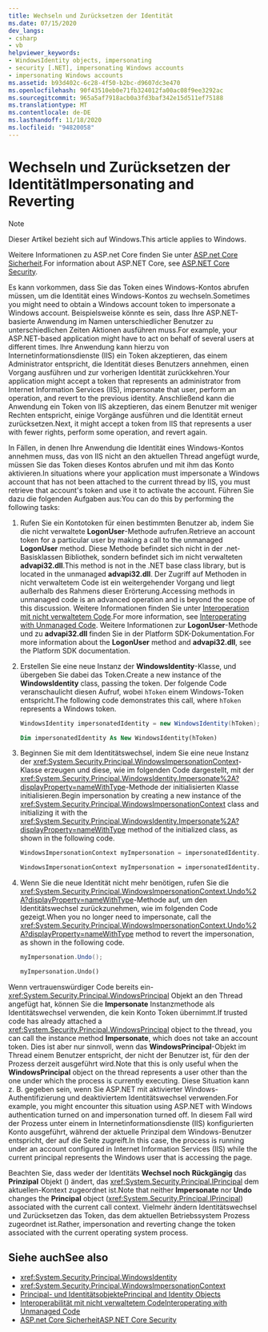 ```yaml
---
title: Wechseln und Zurücksetzen der Identität
ms.date: 07/15/2020
dev_langs:
- csharp
- vb
helpviewer_keywords:
- WindowsIdentity objects, impersonating
- security [.NET], impersonating Windows accounts
- impersonating Windows accounts
ms.assetid: b93d402c-6c28-4f50-b2bc-d9607dc3e470
ms.openlocfilehash: 90f43510eb0e71fb324012fa00ac08f9ee3292ac
ms.sourcegitcommit: 965a5af7918acb0a3fd3baf342e15d511ef75188
ms.translationtype: MT
ms.contentlocale: de-DE
ms.lasthandoff: 11/18/2020
ms.locfileid: "94820058"
---
```

# <a name="impersonating-and-reverting"></a><span data-ttu-id="d471c-102">Wechseln und Zurücksetzen der Identität</span><span class="sxs-lookup"><span data-stu-id="d471c-102">Impersonating and Reverting</span></span>

> [!NOTE]
> <span data-ttu-id="d471c-103">Dieser Artikel bezieht sich auf Windows.</span><span class="sxs-lookup"><span data-stu-id="d471c-103">This article applies to Windows.</span></span>
>
> <span data-ttu-id="d471c-104">Weitere Informationen zu ASP.net Core finden Sie unter [ASP.net Core Sicherheit](/aspnet/core/security/).</span><span class="sxs-lookup"><span data-stu-id="d471c-104">For information about ASP.NET Core, see [ASP.NET Core Security](/aspnet/core/security/).</span></span>

<span data-ttu-id="d471c-105">Es kann vorkommen, dass Sie das Token eines Windows-Kontos abrufen müssen, um die Identität eines Windows-Kontos zu wechseln.</span><span class="sxs-lookup"><span data-stu-id="d471c-105">Sometimes you might need to obtain a Windows account token to impersonate a Windows account.</span></span> <span data-ttu-id="d471c-106">Beispielsweise könnte es sein, dass Ihre ASP.NET-basierte Anwendung im Namen unterschiedlicher Benutzer zu unterschiedlichen Zeiten Aktionen ausführen muss.</span><span class="sxs-lookup"><span data-stu-id="d471c-106">For example, your ASP.NET-based application might have to act on behalf of several users at different times.</span></span> <span data-ttu-id="d471c-107">Ihre Anwendung kann hierzu von Internetinformationsdienste (IIS) ein Token akzeptieren, das einem Administrator entspricht, die Identität dieses Benutzers annehmen, einen Vorgang ausführen und zur vorherigen Identität zurückkehren.</span><span class="sxs-lookup"><span data-stu-id="d471c-107">Your application might accept a token that represents an administrator from Internet Information Services (IIS), impersonate that user, perform an operation, and revert to the previous identity.</span></span> <span data-ttu-id="d471c-108">Anschließend kann die Anwendung ein Token von IIS akzeptieren, das einem Benutzer mit weniger Rechten entspricht, einige Vorgänge ausführen und die Identität erneut zurücksetzen.</span><span class="sxs-lookup"><span data-stu-id="d471c-108">Next, it might accept a token from IIS that represents a user with fewer rights, perform some operation, and revert again.</span></span>  
  
 <span data-ttu-id="d471c-109">In Fällen, in denen Ihre Anwendung die Identität eines Windows-Kontos annehmen muss, das von IIS nicht an den aktuellen Thread angefügt wurde, müssen Sie das Token dieses Kontos abrufen und mit ihm das Konto aktivieren.</span><span class="sxs-lookup"><span data-stu-id="d471c-109">In situations where your application must impersonate a Windows account that has not been attached to the current thread by IIS, you must retrieve that account's token and use it to activate the account.</span></span> <span data-ttu-id="d471c-110">Führen Sie dazu die folgenden Aufgaben aus:</span><span class="sxs-lookup"><span data-stu-id="d471c-110">You can do this by performing the following tasks:</span></span>  
  
1. <span data-ttu-id="d471c-111">Rufen Sie ein Kontotoken für einen bestimmten Benutzer ab, indem Sie die nicht verwaltete **LogonUser**-Methode aufrufen.</span><span class="sxs-lookup"><span data-stu-id="d471c-111">Retrieve an account token for a particular user by making a call to the unmanaged **LogonUser** method.</span></span> <span data-ttu-id="d471c-112">Diese Methode befindet sich nicht in der .net-Basisklassen Bibliothek, sondern befindet sich im nicht verwalteten **advapi32.dll**.</span><span class="sxs-lookup"><span data-stu-id="d471c-112">This method is not in the .NET base class library, but is located in the unmanaged **advapi32.dll**.</span></span> <span data-ttu-id="d471c-113">Der Zugriff auf Methoden in nicht verwaltetem Code ist ein weitergehender Vorgang und liegt außerhalb des Rahmens dieser Erörterung.</span><span class="sxs-lookup"><span data-stu-id="d471c-113">Accessing methods in unmanaged code is an advanced operation and is beyond the scope of this discussion.</span></span> <span data-ttu-id="d471c-114">Weitere Informationen finden Sie unter [Interoperation mit nicht verwaltetem Code](../../framework/interop/index.md).</span><span class="sxs-lookup"><span data-stu-id="d471c-114">For more information, see [Interoperating with Unmanaged Code](../../framework/interop/index.md).</span></span> <span data-ttu-id="d471c-115">Weitere Informationen zur **LogonUser**-Methode und zu **advapi32.dll** finden Sie in der Platform SDK-Dokumentation.</span><span class="sxs-lookup"><span data-stu-id="d471c-115">For more information about the **LogonUser** method and **advapi32.dll**, see the Platform SDK documentation.</span></span>  
  
2. <span data-ttu-id="d471c-116">Erstellen Sie eine neue Instanz der **WindowsIdentity**-Klasse, und übergeben Sie dabei das Token.</span><span class="sxs-lookup"><span data-stu-id="d471c-116">Create a new instance of the **WindowsIdentity** class, passing the token.</span></span> <span data-ttu-id="d471c-117">Der folgende Code veranschaulicht diesen Aufruf, wobei `hToken` einem Windows-Token entspricht.</span><span class="sxs-lookup"><span data-stu-id="d471c-117">The following code demonstrates this call, where `hToken` represents a Windows token.</span></span>  
  
    ```csharp  
    WindowsIdentity impersonatedIdentity = new WindowsIdentity(hToken);  
    ```  
  
    ```vb  
    Dim impersonatedIdentity As New WindowsIdentity(hToken)  
    ```  
  
3. <span data-ttu-id="d471c-118">Beginnen Sie mit dem Identitätswechsel, indem Sie eine neue Instanz der <xref:System.Security.Principal.WindowsImpersonationContext>-Klasse erzeugen und diese, wie im folgenden Code dargestellt, mit der <xref:System.Security.Principal.WindowsIdentity.Impersonate%2A?displayProperty=nameWithType>-Methode der initialisierten Klasse initialisieren.</span><span class="sxs-lookup"><span data-stu-id="d471c-118">Begin impersonation by creating a new instance of the <xref:System.Security.Principal.WindowsImpersonationContext> class and initializing it with the <xref:System.Security.Principal.WindowsIdentity.Impersonate%2A?displayProperty=nameWithType> method of the initialized class, as shown in the following code.</span></span>  
  
    ```csharp  
    WindowsImpersonationContext myImpersonation = impersonatedIdentity.Impersonate();  
    ```  
  
    ```vb  
    WindowsImpersonationContext myImpersonation = impersonatedIdentity.Impersonate()  
    ```  
  
4. <span data-ttu-id="d471c-119">Wenn Sie die neue Identität nicht mehr benötigen, rufen Sie die <xref:System.Security.Principal.WindowsImpersonationContext.Undo%2A?displayProperty=nameWithType>-Methode auf, um den Identitätswechsel zurückzunehmen, wie im folgenden Code gezeigt.</span><span class="sxs-lookup"><span data-stu-id="d471c-119">When you no longer need to impersonate, call the <xref:System.Security.Principal.WindowsImpersonationContext.Undo%2A?displayProperty=nameWithType> method to revert the impersonation, as shown in the following code.</span></span>  
  
    ```csharp  
    myImpersonation.Undo();  
    ```  
  
    ```vb  
    myImpersonation.Undo()  
    ```  
  
 <span data-ttu-id="d471c-120">Wenn vertrauenswürdiger Code bereits ein- <xref:System.Security.Principal.WindowsPrincipal> Objekt an den Thread angefügt hat, können Sie die **Impersonate** Instanzmethode als Identitätswechsel verwenden, die kein Konto Token übernimmt.</span><span class="sxs-lookup"><span data-stu-id="d471c-120">If trusted code has already attached a <xref:System.Security.Principal.WindowsPrincipal> object to the thread, you can call the instance method **Impersonate**, which does not take an account token.</span></span> <span data-ttu-id="d471c-121">Dies ist aber nur sinnvoll, wenn das **WindowsPrincipal**-Objekt im Thread einem Benutzer entspricht, der nicht der Benutzer ist, für den der Prozess derzeit ausgeführt wird.</span><span class="sxs-lookup"><span data-stu-id="d471c-121">Note that this is only useful when the **WindowsPrincipal** object on the thread represents a user other than the one under which the process is currently executing.</span></span> <span data-ttu-id="d471c-122">Diese Situation kann z. B. gegeben sein, wenn Sie ASP.NET mit aktivierter Windows-Authentifizierung und deaktiviertem Identitätswechsel verwenden.</span><span class="sxs-lookup"><span data-stu-id="d471c-122">For example, you might encounter this situation using ASP.NET with Windows authentication turned on and impersonation turned off.</span></span> <span data-ttu-id="d471c-123">In diesem Fall wird der Prozess unter einem in Internetinformationsdienste (IIS) konfigurierten Konto ausgeführt, während der aktuelle Prinzipal dem Windows-Benutzer entspricht, der auf die Seite zugreift.</span><span class="sxs-lookup"><span data-stu-id="d471c-123">In this case, the process is running under an account configured in Internet Information Services (IIS) while the current principal represents the Windows user that is accessing the page.</span></span>  
  
 <span data-ttu-id="d471c-124">Beachten Sie, dass weder der Identitäts **Wechsel noch** **Rückgängig** das **Prinzipal** Objekt () ändert, das <xref:System.Security.Principal.IPrincipal> dem aktuellen-Kontext zugeordnet ist.</span><span class="sxs-lookup"><span data-stu-id="d471c-124">Note that neither **Impersonate** nor **Undo** changes the **Principal** object (<xref:System.Security.Principal.IPrincipal>)  associated with the current call context.</span></span> <span data-ttu-id="d471c-125">Vielmehr ändern Identitätswechsel und Zurücksetzen das Token, das dem aktuellen Betriebssystem Prozess zugeordnet ist.</span><span class="sxs-lookup"><span data-stu-id="d471c-125">Rather, impersonation and reverting change the token associated with the current operating system process.</span></span>  
  
## <a name="see-also"></a><span data-ttu-id="d471c-126">Siehe auch</span><span class="sxs-lookup"><span data-stu-id="d471c-126">See also</span></span>

- <xref:System.Security.Principal.WindowsIdentity>
- <xref:System.Security.Principal.WindowsImpersonationContext>
- [<span data-ttu-id="d471c-127">Principal- und Identitätsobjekte</span><span class="sxs-lookup"><span data-stu-id="d471c-127">Principal and Identity Objects</span></span>](principal-and-identity-objects.md)
- [<span data-ttu-id="d471c-128">Interoperabilität mit nicht verwaltetem Code</span><span class="sxs-lookup"><span data-stu-id="d471c-128">Interoperating with Unmanaged Code</span></span>](../../framework/interop/index.md)
- [<span data-ttu-id="d471c-129">ASP.net Core Sicherheit</span><span class="sxs-lookup"><span data-stu-id="d471c-129">ASP.NET Core Security</span></span>](/aspnet/core/security/)
